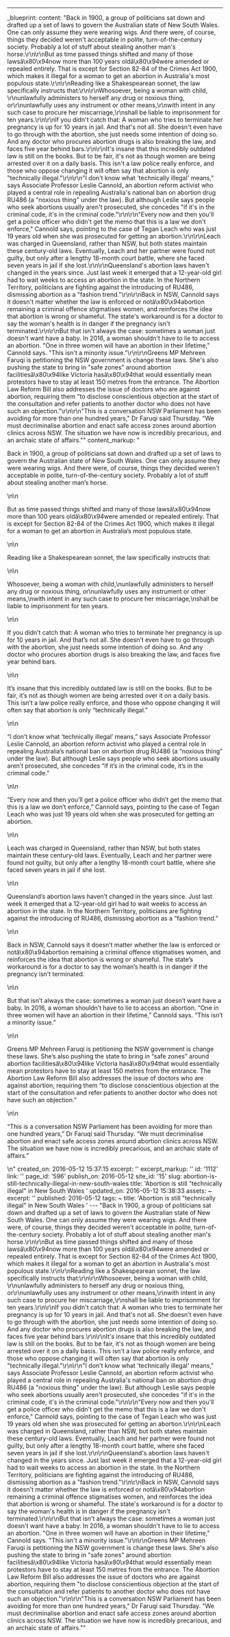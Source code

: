 ---
_blueprint:
  content: "Back in 1900, a group of politicians sat down and drafted up a set of
    laws to govern the Australian state of New South Wales. One can only assume they
    were wearing wigs. And there were, of course, things they decided weren't acceptable
    in polite, turn-of-the-century society. Probably a lot of stuff about stealing
    another man's horse.\r\n\r\nBut as time passed things shifted and many of those
    lawsâ\x80\x94now more than 100 years oldâ\x80\x94were amended or repealed entirely.
    That is except for Section 82-84 of the Crimes Act 1900, which makes it illegal
    for a woman to get an abortion in Australia's most populous state.\r\n\r\nReading
    like a Shakespearean sonnet, the law specifically instructs that:\r\n\r\nWhosoever,
    being a woman with child, \r\nunlawfully administers to herself any drug or noxious
    thing, or\r\nunlawfully uses any instrument or other means,\r\nwith intent in
    any such case to procure her miscarriage,\r\nshall be liable to imprisonment for
    ten years.\r\n\r\nIf you didn't catch that: A woman who tries to terminate her
    pregnancy is up for 10 years in jail. And that's not all. She doesn't even have
    to go through with the abortion, she just needs some intention of doing so. And
    any doctor who procures abortion drugs is also breaking the law, and faces five
    year behind bars.\r\n\r\nIt's insane that this incredibly outdated law is still
    on the books. But to be fair, it's not as though women are being arrested over
    it on a daily basis. This isn't a law police really enforce, and those who oppose
    changing it will often say that abortion is only \"technically illegal.\"\r\n\r\n\"I
    don't know what 'technically illegal' means,\" says Associate Professor Leslie
    Cannold, an abortion reform activist who played a central role in repealing Australia's
    national ban on abortion drug RU486 (a \"noxious thing\" under the law). But although
    Leslie says people who seek abortions usually aren't prosecuted, she concedes
    \"if it's in the criminal code, it's in the criminal code.\"\r\n\r\n\"Every now
    and then you'll get a police officer who didn't get the memo that this is a law
    we don't enforce,\" Cannold says, pointing to the case of Tegan Leach who was
    just 19 years old when she was prosecuted for getting an abortion.\r\n\r\nLeach
    was charged in Queensland, rather than NSW, but both states maintain these century-old
    laws. Eventually, Leach and her partner were found not guilty, but only after
    a lengthy 18-month court battle, where she faced seven years in jail if she lost.\r\n\r\nQueensland's
    abortion laws haven't changed in the years since. Just last week it emerged that
    a 12-year-old girl had to wait weeks to access an abortion in the state. In the
    Northern Territory, politicians are fighting against the introducing of RU486,
    dismissing abortion as a \"fashion trend.\"\r\n\r\nBack in NSW, Cannold says it
    doesn't matter whether the law is enforced or notâ\x80\x94abortion remaining a
    criminal offence stigmatises women, and reinforces the idea that abortion is wrong
    or shameful. The state's workaround is for a doctor to say the woman's health
    is in danger if the pregnancy isn't terminated.\r\n\r\nBut that isn't always the
    case: sometimes a woman just doesn't want have a baby. In 2016, a woman shouldn't
    have to lie to access an abortion. \"One in three women will have an abortion
    in their lifetime,\" Cannold says. \"This isn't a minority issue.\"\r\n\r\nGreens
    MP Mehreen Faruqi is petitioning the NSW government is change these laws. She's
    also pushing the state to bring in \"safe zones\" around abortion facilitiesâ\x80\x94like
    Victoria hasâ\x80\x94that would essentially mean protestors have to stay at least
    150 metres from the entrance. The Abortion Law Reform Bill also addresses the
    issue of doctors who are against abortion, requiring them \"to disclose conscientious
    objection at the start of the consultation and refer patients to another doctor
    who does not have such an objection.\"\r\n\r\n\"This is a conversation NSW Parliament
    has been avoiding for more than one hundred years,\" Dr Faruqi said Thursday.
    \"We must decriminalise abortion and enact safe access zones around abortion clinics
    across NSW. The situation we have now is incredibly precarious, and an archaic
    state of affairs.\""
  content_markup: "<p>Back in 1900, a group of politicians sat down and drafted up
    a set of laws to govern the Australian state of New South Wales. One can only
    assume they were wearing wigs. And there were, of course, things they decided
    weren&rsquo;t acceptable in polite, turn-of-the-century society. Probably a lot
    of stuff about stealing another man&rsquo;s horse.</p>\n\n<p>But as time passed
    things shifted and many of those lawsâ\x80\x94now more than 100 years oldâ\x80\x94were
    amended or repealed entirely. That is except for Section 82-84 of the Crimes Act
    1900, which makes it illegal for a woman to get an abortion in Australia&rsquo;s
    most populous state.</p>\n\n<p>Reading like a Shakespearean sonnet, the law specifically
    instructs that:</p>\n\n<p>Whosoever, being a woman with child,\nunlawfully administers
    to herself any drug or noxious thing, or\nunlawfully uses any instrument or other
    means,\nwith intent in any such case to procure her miscarriage,\nshall be liable
    to imprisonment for ten years.</p>\n\n<p>If you didn&rsquo;t catch that: A woman
    who tries to terminate her pregnancy is up for 10 years in jail. And that&rsquo;s
    not all. She doesn&rsquo;t even have to go through with the abortion, she just
    needs some intention of doing so. And any doctor who procures abortion drugs is
    also breaking the law, and faces five year behind bars.</p>\n\n<p>It&rsquo;s insane
    that this incredibly outdated law is still on the books. But to be fair, it&rsquo;s
    not as though women are being arrested over it on a daily basis. This isn&rsquo;t
    a law police really enforce, and those who oppose changing it will often say that
    abortion is only &ldquo;technically illegal.&rdquo;</p>\n\n<p>&ldquo;I don&rsquo;t
    know what &lsquo;technically illegal&rsquo; means,&rdquo; says Associate Professor
    Leslie Cannold, an abortion reform activist who played a central role in repealing
    Australia&rsquo;s national ban on abortion drug RU486 (a &ldquo;noxious thing&rdquo;
    under the law). But although Leslie says people who seek abortions usually aren&rsquo;t
    prosecuted, she concedes &ldquo;if it&rsquo;s in the criminal code, it&rsquo;s
    in the criminal code.&rdquo;</p>\n\n<p>&ldquo;Every now and then you&rsquo;ll
    get a police officer who didn&rsquo;t get the memo that this is a law we don&rsquo;t
    enforce,&rdquo; Cannold says, pointing to the case of Tegan Leach who was just
    19 years old when she was prosecuted for getting an abortion.</p>\n\n<p>Leach
    was charged in Queensland, rather than NSW, but both states maintain these century-old
    laws. Eventually, Leach and her partner were found not guilty, but only after
    a lengthy 18-month court battle, where she faced seven years in jail if she lost.</p>\n\n<p>Queensland&rsquo;s
    abortion laws haven&rsquo;t changed in the years since. Just last week it emerged
    that a 12-year-old girl had to wait weeks to access an abortion in the state.
    In the Northern Territory, politicians are fighting against the introducing of
    RU486, dismissing abortion as a &ldquo;fashion trend.&rdquo;</p>\n\n<p>Back in
    NSW, Cannold says it doesn&rsquo;t matter whether the law is enforced or notâ\x80\x94abortion
    remaining a criminal offence stigmatises women, and reinforces the idea that abortion
    is wrong or shameful. The state&rsquo;s workaround is for a doctor to say the
    woman&rsquo;s health is in danger if the pregnancy isn&rsquo;t terminated.</p>\n\n<p>But
    that isn&rsquo;t always the case: sometimes a woman just doesn&rsquo;t want have
    a baby. In 2016, a woman shouldn&rsquo;t have to lie to access an abortion. &ldquo;One
    in three women will have an abortion in their lifetime,&rdquo; Cannold says. &ldquo;This
    isn&rsquo;t a minority issue.&rdquo;</p>\n\n<p>Greens MP Mehreen Faruqi is petitioning
    the NSW government is change these laws. She&rsquo;s also pushing the state to
    bring in &ldquo;safe zones&rdquo; around abortion facilitiesâ\x80\x94like Victoria
    hasâ\x80\x94that would essentially mean protestors have to stay at least 150 metres
    from the entrance. The Abortion Law Reform Bill also addresses the issue of doctors
    who are against abortion, requiring them &ldquo;to disclose conscientious objection
    at the start of the consultation and refer patients to another doctor who does
    not have such an objection.&rdquo;</p>\n\n<p>&ldquo;This is a conversation NSW
    Parliament has been avoiding for more than one hundred years,&rdquo; Dr Faruqi
    said Thursday. &ldquo;We must decriminalise abortion and enact safe access zones
    around abortion clinics across NSW. The situation we have now is incredibly precarious,
    and an archaic state of affairs.&rdquo;</p>\n"
  created_on: 2016-05-12 15:37:15
  excerpt: ''
  excerpt_markup: ''
  id: '1112'
  link: ''
  page_id: '596'
  publish_on: 2016-05-12
  site_id: '15'
  slug: abortion-is-still-technically-illegal-in-new-south-wales
  title: 'Abortion is still "technically illegal" in New South Wales '
  updated_on: 2016-05-12 15:38:33
assets: ~
excerpt: ''
published: 2016-05-12
tags: ~
title: 'Abortion is still "technically illegal" in New South Wales '
--- "Back in 1900, a group of politicians sat down and drafted up a set of laws to
  govern the Australian state of New South Wales. One can only assume they were wearing
  wigs. And there were, of course, things they decided weren't acceptable in polite,
  turn-of-the-century society. Probably a lot of stuff about stealing another man's
  horse.\r\n\r\nBut as time passed things shifted and many of those lawsâ\x80\x94now
  more than 100 years oldâ\x80\x94were amended or repealed entirely. That is except
  for Section 82-84 of the Crimes Act 1900, which makes it illegal for a woman to
  get an abortion in Australia's most populous state.\r\n\r\nReading like a Shakespearean
  sonnet, the law specifically instructs that:\r\n\r\nWhosoever, being a woman with
  child, \r\nunlawfully administers to herself any drug or noxious thing, or\r\nunlawfully
  uses any instrument or other means,\r\nwith intent in any such case to procure her
  miscarriage,\r\nshall be liable to imprisonment for ten years.\r\n\r\nIf you didn't
  catch that: A woman who tries to terminate her pregnancy is up for 10 years in jail.
  And that's not all. She doesn't even have to go through with the abortion, she just
  needs some intention of doing so. And any doctor who procures abortion drugs is
  also breaking the law, and faces five year behind bars.\r\n\r\nIt's insane that
  this incredibly outdated law is still on the books. But to be fair, it's not as
  though women are being arrested over it on a daily basis. This isn't a law police
  really enforce, and those who oppose changing it will often say that abortion is
  only \"technically illegal.\"\r\n\r\n\"I don't know what 'technically illegal' means,\"
  says Associate Professor Leslie Cannold, an abortion reform activist who played
  a central role in repealing Australia's national ban on abortion drug RU486 (a \"noxious
  thing\" under the law). But although Leslie says people who seek abortions usually
  aren't prosecuted, she concedes \"if it's in the criminal code, it's in the criminal
  code.\"\r\n\r\n\"Every now and then you'll get a police officer who didn't get the
  memo that this is a law we don't enforce,\" Cannold says, pointing to the case of
  Tegan Leach who was just 19 years old when she was prosecuted for getting an abortion.\r\n\r\nLeach
  was charged in Queensland, rather than NSW, but both states maintain these century-old
  laws. Eventually, Leach and her partner were found not guilty, but only after a
  lengthy 18-month court battle, where she faced seven years in jail if she lost.\r\n\r\nQueensland's
  abortion laws haven't changed in the years since. Just last week it emerged that
  a 12-year-old girl had to wait weeks to access an abortion in the state. In the
  Northern Territory, politicians are fighting against the introducing of RU486, dismissing
  abortion as a \"fashion trend.\"\r\n\r\nBack in NSW, Cannold says it doesn't matter
  whether the law is enforced or notâ\x80\x94abortion remaining a criminal offence
  stigmatises women, and reinforces the idea that abortion is wrong or shameful. The
  state's workaround is for a doctor to say the woman's health is in danger if the
  pregnancy isn't terminated.\r\n\r\nBut that isn't always the case: sometimes a woman
  just doesn't want have a baby. In 2016, a woman shouldn't have to lie to access
  an abortion. \"One in three women will have an abortion in their lifetime,\" Cannold
  says. \"This isn't a minority issue.\"\r\n\r\nGreens MP Mehreen Faruqi is petitioning
  the NSW government is change these laws. She's also pushing the state to bring in
  \"safe zones\" around abortion facilitiesâ\x80\x94like Victoria hasâ\x80\x94that
  would essentially mean protestors have to stay at least 150 metres from the entrance.
  The Abortion Law Reform Bill also addresses the issue of doctors who are against
  abortion, requiring them \"to disclose conscientious objection at the start of the
  consultation and refer patients to another doctor who does not have such an objection.\"\r\n\r\n\"This
  is a conversation NSW Parliament has been avoiding for more than one hundred years,\"
  Dr Faruqi said Thursday. \"We must decriminalise abortion and enact safe access
  zones around abortion clinics across NSW. The situation we have now is incredibly
  precarious, and an archaic state of affairs.\""
